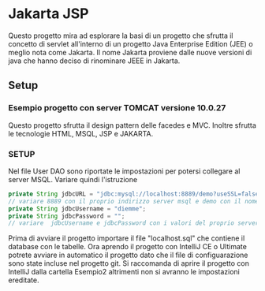 # Jakarta JSP

Questo progetto mira ad esplorare la basi di un progetto che sfrutta il concetto di servlet all'interno di un progetto 
Java Enterprise Edition (JEE) o meglio nota come Jakarta.
Il nome Jakarta proviene dalle nuove versioni di java che hanno deciso di rinominare JEEE in Jakarta.

## Setup 

### Esempio progetto con server TOMCAT versione 10.0.27
Questo progetto sfrutta il design pattern delle facedes e MVC. Inoltre sfrutta le tecnologie HTML, MSQL, JSP e JAKARTA.

### SETUP
Nel file User DAO sono riportate le impostazioni per potersi collegare al server MSQL. Variare quindi l'istruzione
``` java
private String jdbcURL = "jdbc:mysql://localhost:8889/demo?useSSL=false"; 
// variare 8889 con il proprio indirizzo server msql e demo con il nome del proprio database
private String jdbcUsername = "diemme";
private String jdbcPassword = "";
// variare  jdbcUsername e jdbcPassword con i valori del proprio server msql
```


Prima di avviare il progetto importare il file "localhost.sql" che contiene il database con le tabelle.
Ora aprendo il progetto con IntelliJ CE o Ultimate potrete avviare in automatico il progetto dato che
il file di configuarazione sono state incluse nel progetto git.
Si raccomanda di aprire il progetto con IntelliJ dalla cartella Esempio2 altrimenti non si avranno le impostazioni
ereditate.

